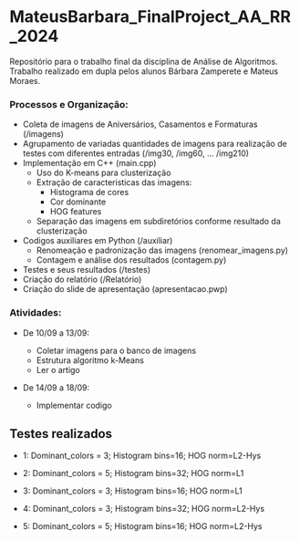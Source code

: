 # MateusBarbara_FinalProject_AA_RR_2024

Repositório para o trabalho final da disciplina de Análise de Algoritmos. Trabalho realizado em dupla pelos alunos Bárbara Zamperete e Mateus Moraes.

### Processos e Organização:

- Coleta de imagens de Aniversários, Casamentos e Formaturas (/imagens)
- Agrupamento de variadas quantidades de imagens para realização de testes com diferentes entradas (/img30, /img60, ... /img210)
- Implementação em C++ (main.cpp)
  - Uso do K-means para clusterização
  - Extração de caracteristicas das imagens:
    - Histograma de cores
    - Cor dominante
    - HOG features
  - Separação das imagens em subdiretórios conforme resultado da clusterização
- Codigos auxiliares em Python (/auxiliar)
  - Renomeação e padronização das imagens (renomear_imagens.py)
  - Contagem e análise dos resultados (contagem.py)
- Testes e seus resultados (/testes)
- Criação do relatório (/Relatório)
- Criação do slide de apresentação (apresentacao.pwp)

### Atividades:

- De 10/09 a 13/09:
  - Coletar imagens para o banco de imagens
  - Estrutura algoritmo k-Means
  - Ler o artigo

- De 14/09 a 18/09:
  - Implementar codigo

## Testes realizados

- 1: Dominant_colors = 3; Histogram bins=16; HOG norm=L2-Hys

- 2: Dominant_colors = 5; Histogram bins=32; HOG norm=L1

- 3: Dominant_colors = 3; Histogram bins=16; HOG norm=L1

- 4: Dominant_colors = 3; Histogram bins=32; HOG norm=L2-Hys

- 5: Dominant_colors = 5; Histogram bins=16; HOG norm=L2-Hys

